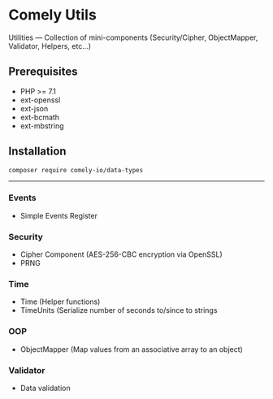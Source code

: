 # Comely Utils

Utilities — Collection of mini-components (Security/Cipher, ObjectMapper, Validator, Helpers, etc...)

## Prerequisites

* PHP >= 7.1
* ext-openssl
* ext-json
* ext-bcmath
* ext-mbstring

## Installation

`composer require comely-io/data-types`

***

### Events
* Simple Events Register

### Security
* Cipher Component (AES-256-CBC encryption via OpenSSL)
* PRNG

### Time
* Time (Helper functions)
* TimeUnits (Serialize number of seconds to/since to strings

### OOP
* ObjectMapper (Map values from an associative array to an object)

### Validator
* Data validation